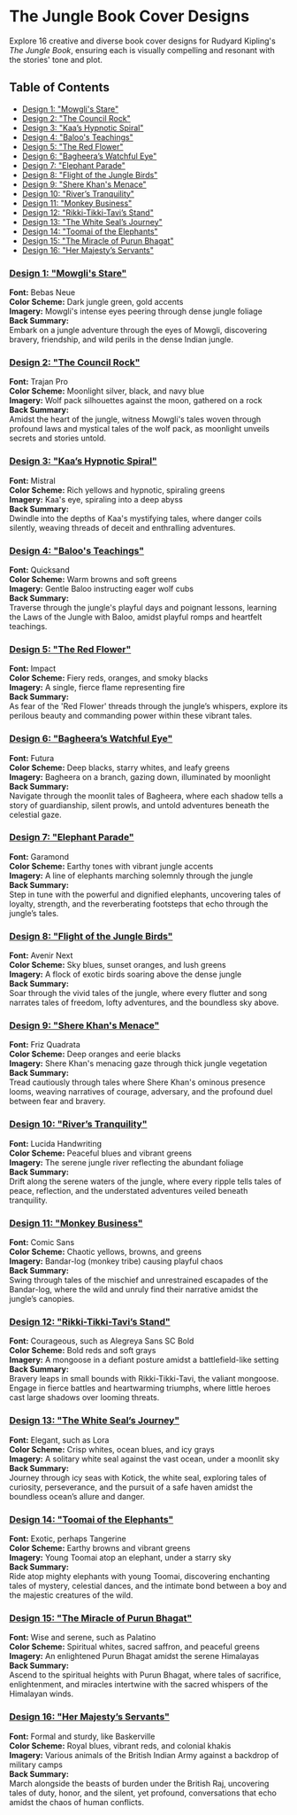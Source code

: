 # The Jungle Book Cover Designs

Explore 16 creative and diverse book cover designs for Rudyard Kipling's _The Jungle Book_, ensuring each is visually compelling and resonant with the stories' tone and plot.

## Table of Contents

- [Design 1: "Mowgli's Stare"](#design-1-mowglis-stare)
- [Design 2: "The Council Rock"](#design-2-the-council-rock)
- [Design 3: "Kaa’s Hypnotic Spiral"](#design-3-kaas-hypnotic-spiral)
- [Design 4: "Baloo's Teachings"](#design-4-baloos-teachings)
- [Design 5: "The Red Flower"](#design-5-the-red-flower)
- [Design 6: "Bagheera’s Watchful Eye"](#design-6-bagheeras-watchful-eye)
- [Design 7: "Elephant Parade"](#design-7-elephant-parade)
- [Design 8: "Flight of the Jungle Birds"](#design-8-flight-of-the-jungle-birds)
- [Design 9: "Shere Khan's Menace"](#design-9-shere-khans-menace)
- [Design 10: "River’s Tranquility"](#design-10-rivers-tranquility)
- [Design 11: "Monkey Business"](#design-11-monkey-business)
- [Design 12: "Rikki-Tikki-Tavi’s Stand"](#design-12-rikki-tikki-tavis-stand)
- [Design 13: "The White Seal’s Journey"](#design-13-the-white-seals-journey)
- [Design 14: "Toomai of the Elephants"](#design-14-toomai-of-the-elephants)
- [Design 15: "The Miracle of Purun Bhagat"](#design-15-the-miracle-of-purun-bhagat)
- [Design 16: "Her Majesty’s Servants"](#design-16-her-majestys-servants)

### [Design 1: "Mowgli's Stare"](#design-1)

**Font:** Bebas Neue  
**Color Scheme:** Dark jungle green, gold accents  
**Imagery:** Mowgli's intense eyes peering through dense jungle foliage  
**Back Summary:**  
Embark on a jungle adventure through the eyes of Mowgli, discovering bravery, friendship, and wild perils in the dense Indian jungle.

### [Design 2: "The Council Rock"](#design-2)

**Font:** Trajan Pro  
**Color Scheme:** Moonlight silver, black, and navy blue  
**Imagery:** Wolf pack silhouettes against the moon, gathered on a rock  
**Back Summary:**  
Amidst the heart of the jungle, witness Mowgli's tales woven through profound laws and mystical tales of the wolf pack, as moonlight unveils secrets and stories untold.

### [Design 3: "Kaa’s Hypnotic Spiral"](#design-3)

**Font:** Mistral  
**Color Scheme:** Rich yellows and hypnotic, spiraling greens  
**Imagery:** Kaa's eye, spiraling into a deep abyss  
**Back Summary:**  
Dwindle into the depths of Kaa's mystifying tales, where danger coils silently, weaving threads of deceit and enthralling adventures.

### [Design 4: "Baloo's Teachings"](#design-4)

**Font:** Quicksand  
**Color Scheme:** Warm browns and soft greens  
**Imagery:** Gentle Baloo instructing eager wolf cubs  
**Back Summary:**  
Traverse through the jungle's playful days and poignant lessons, learning the Laws of the Jungle with Baloo, amidst playful romps and heartfelt teachings.

### [Design 5: "The Red Flower"](#design-5)

**Font:** Impact  
**Color Scheme:** Fiery reds, oranges, and smoky blacks  
**Imagery:** A single, fierce flame representing fire  
**Back Summary:**  
As fear of the 'Red Flower' threads through the jungle’s whispers, explore its perilous beauty and commanding power within these vibrant tales.

### [Design 6: "Bagheera’s Watchful Eye"](#design-6)

**Font:** Futura  
**Color Scheme:** Deep blacks, starry whites, and leafy greens  
**Imagery:** Bagheera on a branch, gazing down, illuminated by moonlight  
**Back Summary:**  
Navigate through the moonlit tales of Bagheera, where each shadow tells a story of guardianship, silent prowls, and untold adventures beneath the celestial gaze.

### [Design 7: "Elephant Parade"](#design-7)

**Font:** Garamond  
**Color Scheme:** Earthy tones with vibrant jungle accents  
**Imagery:** A line of elephants marching solemnly through the jungle  
**Back Summary:**  
Step in tune with the powerful and dignified elephants, uncovering tales of loyalty, strength, and the reverberating footsteps that echo through the jungle’s tales.

### [Design 8: "Flight of the Jungle Birds"](#design-8)

**Font:** Avenir Next  
**Color Scheme:** Sky blues, sunset oranges, and lush greens  
**Imagery:** A flock of exotic birds soaring above the dense jungle  
**Back Summary:**  
Soar through the vivid tales of the jungle, where every flutter and song narrates tales of freedom, lofty adventures, and the boundless sky above.

### [Design 9: "Shere Khan's Menace"](#design-9)

**Font:** Friz Quadrata  
**Color Scheme:** Deep oranges and eerie blacks  
**Imagery:** Shere Khan's menacing gaze through thick jungle vegetation  
**Back Summary:**  
Tread cautiously through tales where Shere Khan's ominous presence looms, weaving narratives of courage, adversary, and the profound duel between fear and bravery.

### [Design 10: "River’s Tranquility"](#design-10)

**Font:** Lucida Handwriting  
**Color Scheme:** Peaceful blues and vibrant greens  
**Imagery:** The serene jungle river reflecting the abundant foliage  
**Back Summary:**  
Drift along the serene waters of the jungle, where every ripple tells tales of peace, reflection, and the understated adventures veiled beneath tranquility.

### [Design 11: "Monkey Business"](#design-11)

**Font:** Comic Sans  
**Color Scheme:** Chaotic yellows, browns, and greens  
**Imagery:** Bandar-log (monkey tribe) causing playful chaos  
**Back Summary:**  
Swing through tales of the mischief and unrestrained escapades of the Bandar-log, where the wild and unruly find their narrative amidst the jungle’s canopies.

### [Design 12: "Rikki-Tikki-Tavi’s Stand"](#design-12)

**Font:** Courageous, such as Alegreya Sans SC Bold  
**Color Scheme:** Bold reds and soft grays  
**Imagery:** A mongoose in a defiant posture amidst a battlefield-like setting  
**Back Summary:**  
Bravery leaps in small bounds with Rikki-Tikki-Tavi, the valiant mongoose. Engage in fierce battles and heartwarming triumphs, where little heroes cast large shadows over looming threats.

### [Design 13: "The White Seal’s Journey"](#design-13)

**Font:** Elegant, such as Lora  
**Color Scheme:** Crisp whites, ocean blues, and icy grays  
**Imagery:** A solitary white seal against the vast ocean, under a moonlit sky  
**Back Summary:**  
Journey through icy seas with Kotick, the white seal, exploring tales of curiosity, perseverance, and the pursuit of a safe haven amidst the boundless ocean’s allure and danger.

### [Design 14: "Toomai of the Elephants"](#design-14)

**Font:** Exotic, perhaps Tangerine  
**Color Scheme:** Earthy browns and vibrant greens  
**Imagery:** Young Toomai atop an elephant, under a starry sky  
**Back Summary:**  
Ride atop mighty elephants with young Toomai, discovering enchanting tales of mystery, celestial dances, and the intimate bond between a boy and the majestic creatures of the wild.

### [Design 15: "The Miracle of Purun Bhagat"](#design-15)

**Font:** Wise and serene, such as Palatino  
**Color Scheme:** Spiritual whites, sacred saffron, and peaceful greens  
**Imagery:** An enlightened Purun Bhagat amidst the serene Himalayas  
**Back Summary:**  
Ascend to the spiritual heights with Purun Bhagat, where tales of sacrifice, enlightenment, and miracles intertwine with the sacred whispers of the Himalayan winds.

### [Design 16: "Her Majesty’s Servants"](#design-16)

**Font:** Formal and sturdy, like Baskerville  
**Color Scheme:** Royal blues, vibrant reds, and colonial khakis  
**Imagery:** Various animals of the British Indian Army against a backdrop of military camps  
**Back Summary:**  
March alongside the beasts of burden under the British Raj, uncovering tales of duty, honor, and the silent, yet profound, conversations that echo amidst the chaos of human conflicts.
